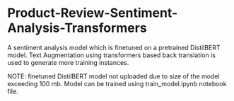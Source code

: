 # Product-Review-Sentiment-Analysis-Transformers
A sentiment analysis model which is finetuned on a pretrained DistilBERT model. Text Augmentation using transformers based back translation is used to generate more training instances.

NOTE: finetuned DistilBERT model not uploaded due to size of the model exceeding 100 mb. Model can be trained using train_model.ipynb notebook file.

